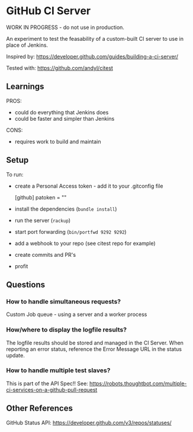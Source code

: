 # GitHub CI Server

WORK IN PROGRESS - do not use in production.

An experiment to test the feasability of a custom-built CI server to use in
place of Jenkins.  

Inspired by: https://developer.github.com/guides/building-a-ci-server/

Tested with: https://github.com/andyl/citest  

## Learnings

PROS:
- could do everything that Jenkins does
- could be faster and simpler than Jenkins

CONS:
- requires work to build and maintain

## Setup

To run:

- create a Personal Access token - add it to your .gitconfig file

    [github]
    patoken = "<your token>"

- install the dependencies (`bundle install`)

- run the server (`rackup`)

- start port forwarding (`bin/portfwd 9292 9292`)

- add a webhook to your repo (see citest repo for example)

- create commits and PR's

- profit

## Questions

### How to handle simultaneous requests?

Custom Job queue - using a server and a worker process

### How/where to display the logfile results?

The logfile results should be stored and managed in the CI Server.  When
reporting an error status, reference the Error Message URL in the status
update.  

### How to handle multiple test slaves?

This is part of the API Spec!!  See:
https://robots.thoughtbot.com/multiple-ci-services-on-a-github-pull-request

## Other References

GitHub Status API:
https://developer.github.com/v3/repos/statuses/

